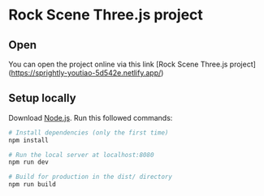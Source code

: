 # Rock Scene Three.js project

## Open
You can open the project online via this link [Rock Scene Three.js project] (https://sprightly-youtiao-5d542e.netlify.app/)

## Setup locally
Download [Node.js](https://nodejs.org/en/download/).
Run this followed commands:

``` bash
# Install dependencies (only the first time)
npm install

# Run the local server at localhost:8080
npm run dev

# Build for production in the dist/ directory
npm run build
```

